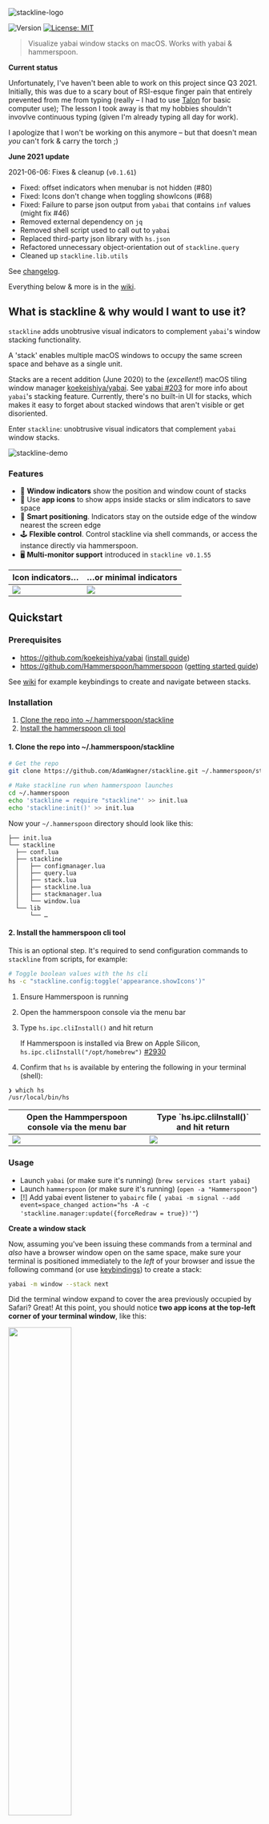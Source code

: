 <!-- vim: set tw=0 :-->
![stackline-logo](https://user-images.githubusercontent.com/1683979/90966915-1f9b1400-e48d-11ea-8cbb-0ceea6fcfc39.png)
<p>
  <img alt="Version" src="https://img.shields.io/badge/version-0.1.61-blue.svg?cacheSeconds=2592000" />
  <a href="#" target="_blank">
    <img alt="License: MIT" src="https://img.shields.io/badge/License-MIT-yellow.svg" />
  </a>
</p>

> Visualize yabai window stacks on macOS. Works with yabai & hammerspoon.

**Current status**

Unfortunately, I've haven't been able to work on this project since Q3 2021. Initially, this was due to a scary bout of RSI-esque finger pain that entirely prevented from me from typing (really – I had to use [Talon](https://talonvoice.com/) for basic computer use); The lesson I took away is that my hobbies shouldn't invovlve continuous typing (given I'm already typing all day for work). 

I apologize that I won't be working on this anymore – but that doesn't mean _you_ can't fork & carry the torch ;) 

**June 2021 update**

2021-06-06: Fixes & cleanup (`v0.1.61`)

- Fixed: offset indicators when menubar is not hidden (#80)
- Fixed: Icons don't change when toggling showIcons (#68)
- Fixed: Failure to parse json output from `yabai` that contains `inf` values (might fix #46)
- Removed external dependency on `jq`
- Removed shell script used to call out to `yabai`
- Replaced third-party json library with `hs.json`
- Refactored unnecessary object-orientation out of `stackline.query`
- Cleaned up `stackline.lib.utils`

See [changelog](https://github.com/AdamWagner/stackline/wiki/Changelog).

Everything below & more is in the [wiki](https://github.com/AdamWagner/stackline/wiki/Install-dependencies).

## What is stackline & why would I want to use it?

`stackline` adds unobtrusive visual indicators to complement `yabai`'s window stacking functionality.

A 'stack' enables multiple macOS windows to occupy the same screen space and behave as a single unit. 

Stacks are a recent addition (June 2020) to the (_excellent!_) macOS tiling window manager [koekeishiya/yabai](https://github.com/koekeishiya/yabai). See [yabai #203](https://github.com/koekeishiya/yabai/issues/203) for more info about `yabai`'s stacking feature. Currently, there's no built-in UI for stacks, which makes it easy to forget about stacked windows that aren't visible or get disoriented.

Enter `stackline`: unobtrusive visual indicators that complement `yabai` window stacks.

![stackline-demo](https://user-images.githubusercontent.com/1683979/90967233-08f6bc00-e491-11ea-9b0a-d75f248ce4b1.gif)

### Features

- 🚦 **Window indicators** show the position and window count of stacks
- 🔦 Use **app icons** to show apps inside stacks or slim indicators to save space
- 🧘 **Smart positioning**. Indicators stay on the outside edge of the window nearest the screen edge
- 🕹️ **Flexible control**. Control stackline via shell commands, or access the instance directly via hammerspoon.
- 🖥️ **Multi-monitor support** introduced in `stackline v0.1.55`

<table>
<tbody>
<thead>
 <th>Icon indicators…</th>
 <th>…or minimal indicators</th>
</thead>
  <tr>
    <td>
       <img src="https://user-images.githubusercontent.com/1683979/90966909-1ad66000-e48d-11ea-9f64-7708a9e1d149.png"/>
    </td>
    <td>
       <img src="https://user-images.githubusercontent.com/1683979/90966912-1dd15080-e48d-11ea-9890-3e10ea7ce397.png"/>
    </td>
  </tr>
</tbody>
</table>


## Quickstart

### Prerequisites

- https://github.com/koekeishiya/yabai ([install guide](https://github.com/koekeishiya/yabai/wiki/Installing-yabai-(latest-release)))
- https://github.com/Hammerspoon/hammerspoon ([getting started guide](https://www.hammerspoon.org/go/))

See [wiki](https://github.com/AdamWagner/stackline/wiki/Install-&-configure-dependencies#user-content-configure-yabai-stacks) for example keybindings to create and navigate between stacks.

### Installation

1. [Clone the repo into ~/.hammerspoon/stackline](https://github.com/AdamWagner/stackline/wiki/Install-stackline#1-clone-the-repo-into-hammerspoonstackline)
2. [Install the hammerspoon cli tool](https://github.com/AdamWagner/stackline/wiki/Install-stackline#2-install-the-hammerspoon-cli-tool)

#### 1. Clone the repo into ~/.hammerspoon/stackline

```sh
# Get the repo
git clone https://github.com/AdamWagner/stackline.git ~/.hammerspoon/stackline

# Make stackline run when hammerspoon launches
cd ~/.hammerspoon
echo 'stackline = require "stackline"' >> init.lua
echo 'stackline:init()' >> init.lua
```

Now your `~/.hammerspoon` directory should look like this:

```
├── init.lua
└── stackline
  ├── conf.lua
  ├── stackline
  │   ├── configmanager.lua
  │   ├── query.lua
  │   ├── stack.lua
  │   ├── stackline.lua
  │   ├── stackmanager.lua
  │   └── window.lua
  └── lib
      └── …
```


#### 2. Install the hammerspoon cli tool

This is an optional step. It's required to send configuration commands to `stackline` from scripts, for example:

```sh
# Toggle boolean values with the hs cli
hs -c "stackline.config:toggle('appearance.showIcons')"
```
1. Ensure Hammerspoon is running
2. Open the hammerspoon console via the menu bar
3. Type `hs.ipc.cliInstall()` and hit return
                          
    If Hammerspoon is installed via Brew on Apple Silicon, `hs.ipc.cliInstall("/opt/homebrew")` [#2930](https://github.com/Hammerspoon/hammerspoon/issues/2930)
4. Confirm that `hs` is available by entering the following in your terminal (shell):

```sh
❯ which hs
/usr/local/bin/hs
```

<table>
<tbody>
<thead>
 <th>Open the Hammperspoon console via the menu bar</th>
 <th>Type `hs.ipc.cliInstall()` and hit return</th>
</thead>
  <tr>
    <td>
       <img src="https://user-images.githubusercontent.com/1683979/90970190-66513400-e4b6-11ea-9385-6e31571fd013.png"/>
    </td>
    <td>
       <img src="https://user-images.githubusercontent.com/1683979/100528318-769d3d00-3190-11eb-8444-1a70ad5f7baa.png"/>
    </td>
  </tr>
</tbody>
</table>

### Usage

- Launch `yabai` (or make sure it's running) (`brew services start yabai`)
- Launch `hammerspoon` (or make sure it's running) (`open -a "Hammerspoon"`)
- [!] Add yabai event listener to `yabairc` file (`
yabai -m signal --add event=space_changed action="hs -A -c 'stackline.manager:update({forceRedraw = true})'"`)

**Create a window stack**

Now, assuming you've been issuing these commands from a terminal and _also_ have a browser window open on the same space, make sure your terminal is positioned immediately to the _left_ of your browser and issue the following command (or use [keybindings](https://github.com/AdamWagner/stackline/wiki/Install-dependencies)) to create a stack:

```sh
yabai -m window --stack next
```

Did the terminal window expand to cover the area previously occupied by Safari? Great! At this point, you should notice **two app icons at the top-left corner of your terminal window**, like this:

<img width="50%" src="https://user-images.githubusercontent.com/1683979/90969027-53376780-e4a8-11ea-88c9-354f43b0a4ef.png" />

You can toggle minimalist mode by turning the icons off:

```sh
hs -c 'stackline.config:toggle("appearance.showIcons")'
```

<img width="50%" src="https://user-images.githubusercontent.com/1683979/90969026-52063a80-e4a8-11ea-885d-9dd5b1409f20.png" />

See the wiki to [for details about how to do this with a key binding](https://github.com/AdamWagner/stackline/wiki/Keybindings).


## Thanks to contributors!

All are welcome. Feel free to dive in by opening an [issue](https://github.com/AdamWagner/stackline/issues/new) or submitting a PR.

[@alin23](https://github.com/alin23) initially proposed the [concept for stackline here](https://github.com/koekeishiya/yabai/issues/203#issuecomment-652948362) and encouraged [@AdamWagner](https://github.com/AdamWagner) to share the mostly-broken proof-of-concept publicly. Since then, [@alin23](https://github.com/alin23) dramatically improved upon the initial proof-of-concept with [#13](https://github.com/AdamWagner/stackline/pull/13), has some pretty whiz-bang functionality on deck with [#17](https://github.com/AdamWagner/stackline/pull/17), and has been a great thought partner/reviewer.  

[@zweck](https://github.com/zweck), who, [in the same thread](https://github.com/koekeishiya/yabai/issues/203#issuecomment-656780281), got the gears turning about how [@alin23](https://github.com/alin23)'s idea could be implemented and _also_ urged Adam to share his POC.

[@johnallen3d](https://github.com/johnallen3d) for being of one the first folks to install stackline, and for identifying several mistakes & gaps in the setup instructions. 

[@pete-may](https://github.com/pete-may) for saving folks from frustration by fixing an out-of-date command in the readme ([#48](https://github.com/AdamWagner/stackline/pull/48))

[@AdamWagner](https://github.com/AdamWagner) wrote the initial proof-of-concept (POC) for stackline.

Give a ⭐️ if you think (a more fully-featured version of) stackline would be useful!

### …on the shoulders of giants

Thanks to [@koekeishiya](https://github.com/koekeishiya) without whom the _wonderful_ [yabai](https://github.com/koekeishiya/yabai) would not exist, and projects like this would have no reason to exist.

Similarly, thanks to [@dominiklohmann](https://github.com/dominiklohmann), who has helped _so many people_ make chunkwm/yabai "do the thing" they want and provides great feedback on new and proposed yabai features.

Thanks to [@cmsj](https://github.com/cmsj), [@asmagill](https://github.com/asmagill), and all of the contributors to [hammerspoon](https://github.com/Hammerspoon/hammerspoon) for making macos APIs accessible to the rest of us!

Thanks to the creators & maintainers of the lua utility libraries [underscore.lua](https://github.com/mirven/underscore.lua), [lume.lua](https://github.com/rxi/lume), and [self.lua](https://github.com/M1que4s/self).

## License & attribution

stackline is licensed under the [&nearr;&nbsp;MIT&nbsp;License](stackline-license), the same license used by [yabai](https://github.com/koekeishiya/yabai/blob/master/LICENSE.txt) and [hammerspoon](https://github.com/Hammerspoon/hammerspoon/blob/master/LICENSE).

MIT is a simple permissive license with conditions only requiring the preservation of copyright and license notices. Licensed works, modifications, and larger works may be distributed under different terms and without source code.

[MIT](LICENSE) © Adam Wagner
